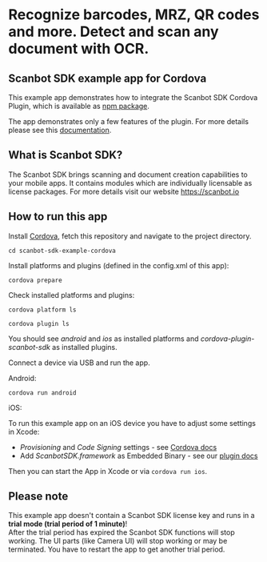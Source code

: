 # Recognize barcodes, MRZ, QR codes and more. Detect and scan any document with OCR.

## Scanbot SDK example app for Cordova

This example app demonstrates how to integrate the Scanbot SDK Cordova Plugin, which is available as [npm package](https://www.npmjs.com/package/cordova-plugin-scanbot-sdk).

The app demonstrates only a few features of the plugin. For more details please see this [documentation](https://scanbotsdk.github.io/documentation/cordova/).


## What is Scanbot SDK?
The Scanbot SDK brings scanning and document creation capabilities to your mobile apps.
It contains modules which are individually licensable as license packages.
For more details visit our website https://scanbot.io


## How to run this app

Install [Cordova](https://cordova.apache.org), fetch this repository and navigate to the project directory.

`cd scanbot-sdk-example-cordova`

Install platforms and plugins (defined in the config.xml of this app):

`cordova prepare`


Check installed platforms and plugins:

`cordova platform ls`

`cordova plugin ls`

You should see *android* and *ios* as installed platforms and *cordova-plugin-scanbot-sdk* as installed plugins.


Connect a device via USB and run the app.

Android:

`cordova run android`

iOS:

To run this example app on an iOS device you have to adjust some settings in Xcode:
- *Provisioning* and *Code Signing* settings - see [Cordova docs](https://cordova.apache.org/docs/en/latest/guide/platforms/ios/index.html)
- Add *ScanbotSDK.framework* as Embedded Binary  - see our [plugin docs](https://scanbotsdk.github.io/documentation/cordova/)

Then you can start the App in Xcode or via `cordova run ios`.



## Please note

This example app doesn't contain a Scanbot SDK license key and runs in a **trial mode (trial period of 1 minute)**!  
After the trial period has expired the Scanbot SDK functions will stop working.
The UI parts (like Camera UI) will stop working or may be terminated.
You have to restart the app to get another trial period.
